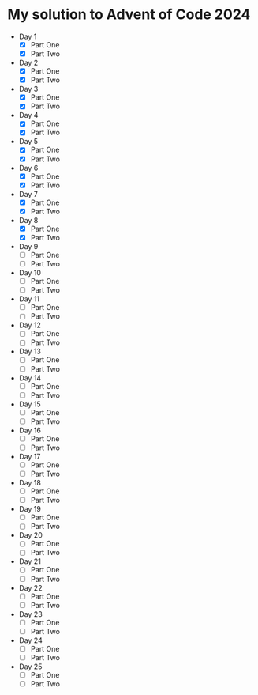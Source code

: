 # My solution to Advent of Code 2024

- Day 1
  - [x] Part One
  - [x] Part Two
- Day 2
  - [x] Part One
  - [x] Part Two
- Day 3
  - [x] Part One
  - [x] Part Two
- Day 4
  - [x] Part One
  - [x] Part Two
- Day 5
  - [x] Part One
  - [x] Part Two
- Day 6
  - [x] Part One
  - [x] Part Two
- Day 7
  - [x] Part One
  - [x] Part Two
- Day 8
  - [x] Part One
  - [x] Part Two
- Day 9
  - [ ] Part One
  - [ ] Part Two
- Day 10
  - [ ] Part One
  - [ ] Part Two
- Day 11
  - [ ] Part One
  - [ ] Part Two
- Day 12
  - [ ] Part One
  - [ ] Part Two
- Day 13
  - [ ] Part One
  - [ ] Part Two
- Day 14
  - [ ] Part One
  - [ ] Part Two
- Day 15
  - [ ] Part One
  - [ ] Part Two
- Day 16
  - [ ] Part One
  - [ ] Part Two
- Day 17
  - [ ] Part One
  - [ ] Part Two
- Day 18
  - [ ] Part One
  - [ ] Part Two
- Day 19
  - [ ] Part One
  - [ ] Part Two
- Day 20
  - [ ] Part One
  - [ ] Part Two
- Day 21
  - [ ] Part One
  - [ ] Part Two
- Day 22
  - [ ] Part One
  - [ ] Part Two
- Day 23
  - [ ] Part One
  - [ ] Part Two
- Day 24
  - [ ] Part One
  - [ ] Part Two
- Day 25
  - [ ] Part One
  - [ ] Part Two
